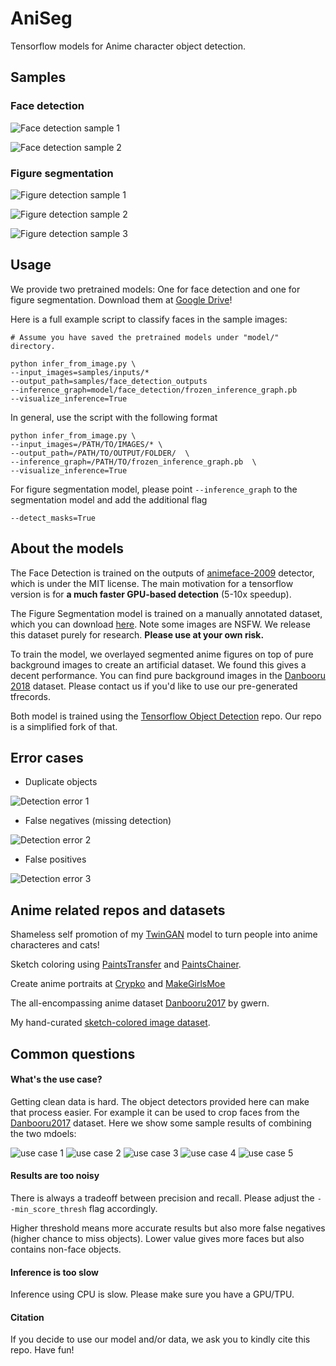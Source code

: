 # AniSeg

Tensorflow models for Anime character object detection.

## Samples

### Face detection

![Face detection sample 1](samples/face_detection_outputs/PL0bHKk6wuUGL_Qd34mf0XsQnyiDk2OeGR_020_XNf_K-86qfc-0053.jpg)

![Face detection sample 2](samples/face_detection_outputs/s%20-%20799900.jpg)

### Figure segmentation

![Figure detection sample 1](samples/figure_detection_outputs/s%20-%20799910.jpg)

![Figure detection sample 2](samples/figure_detection_outputs/s%20-%20799903.jpg)

![Figure detection sample 3](samples/figure_detection_outputs/PL0bHKk6wuUGL_Qd34mf0XsQnyiDk2OeGR_040_up3W6vwnqWE-0017.jpg)

## Usage

We provide two pretrained models: One for face detection and one for figure segmentation. Download them at [Google Drive](https://drive.google.com/drive/folders/19PlNcku9V9pcJifSgWoBkZZZQhRDzV0W?usp=sharing)!

Here is a full example script to classify faces in the sample images:

```shell
# Assume you have saved the pretrained models under "model/" directory.

python infer_from_image.py \
--input_images=samples/inputs/*
--output_path=samples/face_detection_outputs
--inference_graph=model/face_detection/frozen_inference_graph.pb
--visualize_inference=True
```

In general, use the script with the following format

```shell
python infer_from_image.py \
--input_images=/PATH/TO/IMAGES/* \
--output_path=/PATH/TO/OUTPUT/FOLDER/  \
--inference_graph=/PATH/TO/frozen_inference_graph.pb  \
--visualize_inference=True
```

For figure segmentation model, please point `--inference_graph` to the segmentation model and add the additional flag

```shell
--detect_masks=True
```

## About the models

The Face Detection is trained on the outputs of [animeface-2009](https://github.com/nagadomi/animeface-2009) detector, which is under the MIT license. The main motivation for a tensorflow version is for **a much faster GPU-based detection** (5-10x speedup). 

The Figure Segmentation model is trained on a manually annotated dataset, which you can download [here](https://drive.google.com/open?id=1fnFbRQKuAUlfgVZnLEapg-rI_Zz5_H5D). Note some images are NSFW. We release this dataset purely for research. **Please use at your own risk.**

To train the model, we overlayed segmented anime figures on top of pure background images to create an artificial dataset. We found this gives a decent performance. You can find pure background images in the [Danbooru 2018](https://www.gwern.net/Danbooru2018) dataset. Please contact us if you'd like to use our pre-generated tfrecords.

Both model is trained using the [Tensorflow Object Detection](https://github.com/tensorflow/models/tree/master/research/object_detection) repo. Our repo is a simplified fork of that.

## Error cases

- Duplicate objects

![Detection error 1](samples/face_detection_outputs/PL0bHKk6wuUGL_Qd34mf0XsQnyiDk2OeGR_033_6ic7vtLu27o-0077.jpg)

- False negatives (missing detection)

![Detection error 2](samples/face_detection_outputs/PL0bHKk6wuUGL_Qd34mf0XsQnyiDk2OeGR_040_up3W6vwnqWE-0058.jpg)


- False positives

![Detection error 3](samples/figure_detection_outputs/PL0bHKk6wuUGL_Qd34mf0XsQnyiDk2OeGR_024_BkknXGYLZjg-0027.jpg)

## Anime related repos and datasets

Shameless self promotion of my [TwinGAN](https://github.com/jerryli27/TwinGAN) model to turn people into anime characteres and cats!

Sketch coloring using [PaintsTransfer](https://github.com/lllyasviel/style2paints) and [PaintsChainer](http://paintschainer.preferred.tech/).

Create anime portraits at [Crypko](https://crypko.ai/) and [MakeGirlsMoe](https://make.girls.moe/#/)

The all-encompassing anime dataset [Danbooru2017](https://www.gwern.net/Danbooru2017) by gwern.

My hand-curated [sketch-colored image dataset](https://github.com/jerryli27/pixiv_dataset).

## Common questions

#### What's the use case?

Getting clean data is hard. The object detectors provided here can make that process easier. For example it can be used to crop faces from the [Danbooru2017](https://www.gwern.net/Danbooru2017) dataset. Here we show some sample results of combining the two mdoels:

![use case 1](samples/use_cases/face_sample_0_0_1526222796.png)
![use case 2](samples/use_cases/face_sample_0_0_1526222838.png)
![use case 3](samples/use_cases/face_sample_0_0_1526222842.png)
![use case 4](samples/use_cases/face_sample_0_0_1526222843.png)
![use case 5](samples/use_cases/face_sample_0_0_1526222795.png)

#### Results are too noisy

There is always a tradeoff between precision and recall. Please adjust the `--min_score_thresh` flag accordingly. 

Higher threshold means more accurate results but also more false negatives (higher chance to miss objects). Lower value gives more faces but also contains non-face objects.

#### Inference is too slow

Inference using CPU is slow. Please make sure you have a GPU/TPU. 

#### Citation

If you decide to use our model and/or data, we ask you to kindly cite this repo. Have fun!